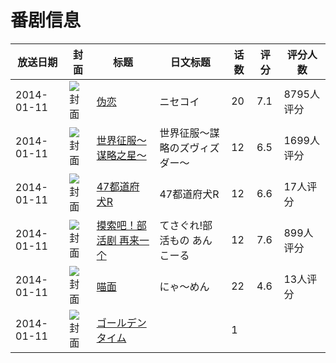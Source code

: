 # 番剧信息

|放送日期|封面|标题|日文标题|话数|评分|评分人数|
|---|---|---|---|---|---|---|
|2014-01-11|![封面](https://lain.bgm.tv/pic/cover/c/98/71/74628_8HHlL.jpg)|[伪恋](https://bangumi.tv/subject/74628)|ニセコイ|20|7.1|8795人评分|
|2014-01-11|![封面](https://lain.bgm.tv/pic/cover/c/64/3e/86072_e62pd.jpg)|[世界征服～谋略之星～](https://bangumi.tv/subject/86072)|世界征服～謀略のズヴィズダー～|12|6.5|1699人评分|
|2014-01-11|![封面](https://lain.bgm.tv/pic/cover/c/f3/22/90899_7b4a0.jpg)|[47都道府犬R](https://bangumi.tv/subject/90899)|47都道府犬R|12|6.6|17人评分|
|2014-01-11|![封面](https://lain.bgm.tv/pic/cover/c/dc/cd/91987_gfq7P.jpg)|[摸索吧！部活剧 再来一个](https://bangumi.tv/subject/91987)|てさぐれ!部活もの あんこーる|12|7.6|899人评分|
|2014-01-11|![封面](https://lain.bgm.tv/pic/cover/c/b8/7a/93345_YFJq1.jpg)|[喵面](https://bangumi.tv/subject/93345)|にゃ～めん|22|4.6|13人评分|
|2014-01-11|![封面](https://lain.bgm.tv/pic/cover/c/4c/6e/197893_8Isgu.jpg)|[ゴールデンタイム](https://bangumi.tv/subject/197893)||1|||
